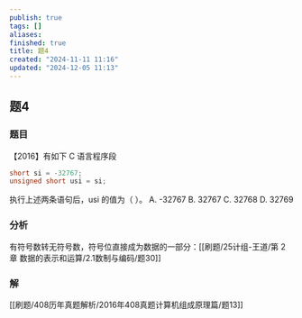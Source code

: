 ```yaml
---
publish: true
tags: []
aliases: 
finished: true
title: 题4
created: "2024-11-11 11:16"
updated: "2024-12-05 11:13"
---
```

## 题4
### 题目
【2016】有如下 C 语言程序段
```cpp
short si = -32767;
unsigned short usi = si;
```
执行上述两条语句后，usi 的值为（ ）。
A. -32767
B. 32767
C. 32768
D. 32769
### 分析
有符号数转无符号数，符号位直接成为数据的一部分：[[刷题/25计组-王道/第 2 章 数据的表示和运算/2.1数制与编码/题30]]
### 解
[[刷题/408历年真题解析/2016年408真题计算机组成原理篇/题13]]